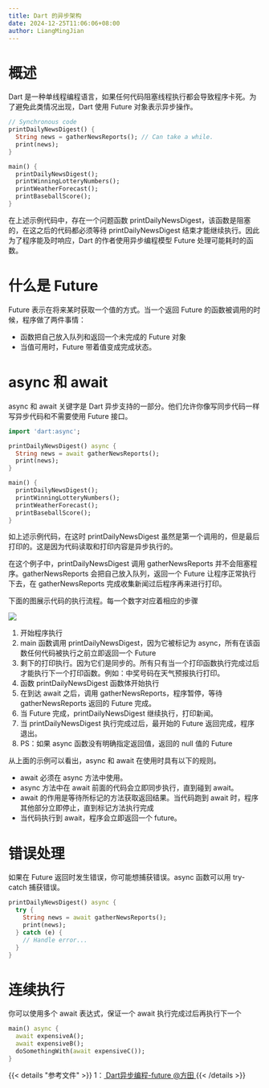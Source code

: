 ```yaml
---
title: Dart 的异步架构
date: 2024-12-25T11:06:06+08:00
author: LiangMingJian
---
```


# 概述

Dart 是一种单线程编程语言，如果任何代码阻塞线程执行都会导致程序卡死。为了避免此类情况出现，Dart 使用 Future 对象表示异步操作。

```dart
// Synchronous code
printDailyNewsDigest() {
  String news = gatherNewsReports(); // Can take a while.
  print(news);
}

main() {
  printDailyNewsDigest();
  printWinningLotteryNumbers();
  printWeatherForecast();
  printBaseballScore();
}
```

在上述示例代码中，存在一个问题函数 printDailyNewsDigest，该函数是阻塞的，在这之后的代码都必须等待 printDailyNewsDigest 结束才能继续执行。因此为了程序能及时响应，Dart 的作者使用异步编程模型 Future 处理可能耗时的函数。

# 什么是 Future

Future 表示在将来某时获取一个值的方式。当一个返回 Future 的函数被调用的时候，程序做了两件事情：

- 函数把自己放入队列和返回一个未完成的 Future 对象
- 当值可用时，Future 带着值变成完成状态。

# async 和 await

async 和 await 关键字是 Dart 异步支持的一部分。他们允许你像写同步代码一样写异步代码和不需要使用 Future 接口。

```dart
import 'dart:async';

printDailyNewsDigest() async {
  String news = await gatherNewsReports();
  print(news);
}

main() {
  printDailyNewsDigest();
  printWinningLotteryNumbers();
  printWeatherForecast();
  printBaseballScore();
}
```

如上述示例代码，在这时 printDailyNewsDigest 虽然是第一个调用的，但是最后打印的。这是因为代码读取和打印内容是异步执行的。

在这个例子中，printDailyNewsDigest 调用 gatherNewsReports 并不会阻塞程序。gatherNewsReports 会把自己放入队列，返回一个 Future 让程序正常执行下去，在 gatherNewsReports 完成收集新闻过后程序再来进行打印。

下面的图展示代码的执行流程。每一个数字对应着相应的步骤

![](/_images/drawingbed/img/202204291909670.png)

1. 开始程序执行
2. main 函数调用 printDailyNewsDigest，因为它被标记为 async，所有在该函数任何代码被执行之前立即返回一个 Future
3. 剩下的打印执行。因为它们是同步的。所有只有当一个打印函数执行完成过后才能执行下一个打印函数。例如：中奖号码在天气预报执行打印。
4. 函数 printDailyNewsDigest 函数体开始执行
5. 在到达 await 之后，调用 gatherNewsReports，程序暂停，等待 gatherNewsReports 返回的 Future 完成。
6. 当 Future 完成，printDailyNewsDigest 继续执行，打印新闻。
7. 当 printDailyNewsDigest 执行完成过后，最开始的 Future 返回完成，程序退出。
8. PS：如果 async 函数没有明确指定返回值，返回的 null 值的 Future

从上面的示例可以看出，async 和 await 在使用时具有以下的规则。

- await 必须在 async 方法中使用。
- async 方法中在 await 前面的代码会立即同步执行，直到碰到 await。
- await 的作用是等待所标记的方法获取返回结果。当代码跑到 await 时，程序其他部分立即停止，直到标记方法执行完成
- 当代码执行到 await，程序会立即返回一个 future。

# 错误处理

如果在 Future 返回时发生错误，你可能想捕获错误。async 函数可以用 try-catch 捕获错误。

```dart
printDailyNewsDigest() async {
  try {
    String news = await gatherNewsReports();
    print(news);
  } catch (e) {
    // Handle error...
  }
}
```

# 连续执行

你可以使用多个 await 表达式，保证一个 await 执行完成过后再执行下一个

```dart
main() async {
  await expensiveA();
  await expensiveB();
  doSomethingWith(await expensiveC());
}
```

{{< details "参考文件" >}} 
1：[ Dart异步编程-future  @方田 ](https://www.cnblogs.com/hygblog/p/9078608.html)
{{< /details >}}
